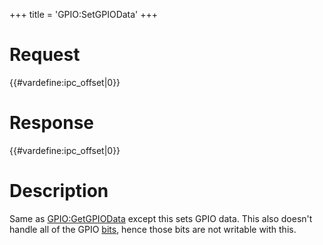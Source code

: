 +++
title = 'GPIO:SetGPIOData'
+++

# Request

{{#vardefine:ipc_offset\|0}}

# Response

{{#vardefine:ipc_offset\|0}}

# Description

Same as [GPIO:GetGPIOData](GPIO:GetGPIOData "wikilink") except this sets
GPIO data. This also doesn't handle all of the GPIO
[bits](GPIO_Services "wikilink"), hence those bits are not writable with
this.
